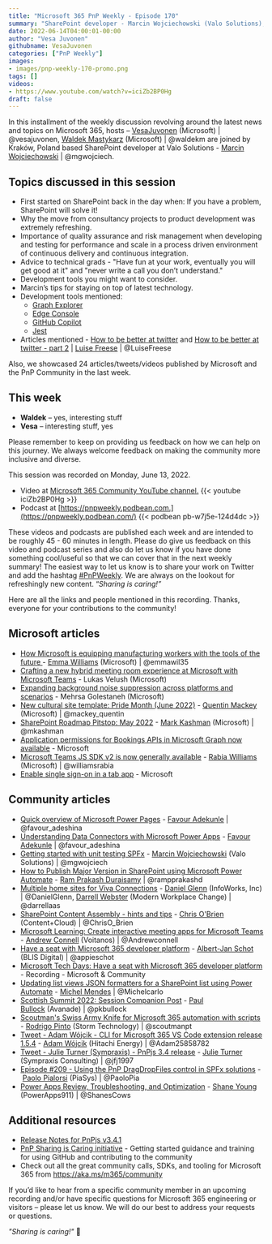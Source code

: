 ```yaml
---
title: "Microsoft 365 PnP Weekly - Episode 170"
summary: "SharePoint developer - Marcin Wojciechowski (Valo Solutions), joins Microsoft’s Vesa Juvonen and Waldek Mastykarz to discuss quality assurance, risk management, development tools, news sources, tips to new developers plus latest 24 articles/tweets/videos from Microsoft/Community this week."
date: 2022-06-14T04:00:01-00:00
author: "Vesa Juvonen"
githubname: VesaJuvonen
categories: ["PnP Weekly"]
images:
- images/pnp-weekly-170-promo.png
tags: []
videos:
- https://www.youtube.com/watch?v=iciZb2BP0Hg
draft: false
---
```


In this installment of the weekly discussion revolving around the latest news and topics on Microsoft 365, hosts – [VesaJuvonen](http://twitter.com/vesajuvonen) (Microsoft) | @vesajuvonen, [Waldek Mastykarz](http://twitter.com/waldekm) (Microsoft) | @waldekm are joined by Kraków, Poland based SharePoint developer at Valo Solutions - [Marcin Wojciechowski](https://twitter.com/mgwojciech) \| @mgwojciech.

## Topics discussed in this session

* First started on SharePoint back in the day when: If you have a problem, SharePoint will solve it!
* Why the move from consultancy projects to product development was extremely refreshing.
* Importance of quality assurance and risk management when developing and testing for performance and scale in a process driven environment of continuous delivery and continuous integration.
* Advice to technical grads - "Have fun at your work, eventually you will get good at it" and "never write a call you don’t understand."
* Development tools you might want to consider.
* Marcin’s tips for staying on top of latest technology.
* Development tools mentioned:
    * [Graph Explorer](https://developer.microsoft.com/graph/graph-explorer)
    * [Edge Console](https://learn.microsoft.com/microsoft-edge/devtools-guide-chromium/console/)
    * [GitHub Copilot](https://dev.to/github/understand-your-code-using-github-copilot-5375#:~:text=%20Understand%20your%20code%20using%20GitHub%20Copilot%20,Copilot%20Labs%20sidebar%20has%20everything%20you...%20More%20)
    * [Jest](https://jestjs.io/)
* Articles mentioned - [How to be better at twitter](https://www.m365princess.com/blogs/twitter/) and [How to be better at twitter - part 2](https://www.m365princess.com/blogs/twitter-part-2/) \| [Luise Freese](http://twitter.com/LuiseFreese) \| @LuiseFreese

Also, we showcased 24 articles/tweets/videos published by Microsoft and the PnP Community in the last week.

## This week

* **Waldek** – yes, interesting stuff
* **Vesa** – interesting stuff, yes

Please remember to keep on providing us feedback on how we can help on this journey. We always welcome feedback on making the community more inclusive and diverse.

This session was recorded on Monday, June 13, 2022.

*   Video at [Microsoft 365 Community YouTube channel.](https://aka.ms/m365pnp-videos)
    {{< youtube iciZb2BP0Hg >}}
*   Podcast at [https://pnpweekly.podbean.com.](https://pnpweekly.podbean.com/)
    {{< podbean pb-w7j5e-124d4dc >}}

These videos and podcasts are published each week and are intended to be roughly 45 - 60 minutes in length.  Please do give us feedback on this video and podcast series and also do let us know if you have done something cool/useful so that we can cover that in the next weekly summary! The easiest way to let us know is to share your work on Twitter and add the hashtag [#PnPWeekly](https://twitter.com/search?q=%23pnpweekly). We are always on the lookout for refreshingly new content. “_Sharing is caring!”_

Here are all the links and people mentioned in this recording. Thanks, everyone for your contributions to the community!

## Microsoft articles

* [How Microsoft is equipping manufacturing workers with the tools of the future ](https://www.microsoft.com/microsoft-365/blog/2022/05/31/how-microsoft-is-equipping-manufacturing-workers-with-the-tools-of-the-future/) - [Emma Williams](https://twitter.com/emmawil35) (Microsoft) | @emmawil35
* [Crafting a new hybrid meeting room experience at Microsoft with Microsoft Teams](https://techcommunity.microsoft.com/t5/microsoft-teams-blog/crafting-a-new-hybrid-meeting-room-experience-at-microsoft-with/ba-p/3478711) - Lukas Velush (Microsoft)
* [Expanding background noise suppression across platforms and scenarios](https://techcommunity.microsoft.com/t5/microsoft-teams-blog/expanding-background-noise-suppression-across-platforms-and/ba-p/3300366) - Mehrsa Golestaneh (Microsoft)
* [New cultural site template: Pride Month (June 2022)](https://techcommunity.microsoft.com/t5/microsoft-sharepoint-blog/new-cultural-site-template-pride-month-june-2022/ba-p/3490291) - [Quentin Mackey](https://twitter.com/mackey_quentin) (Microsoft) | @mackey_quentin
* [SharePoint Roadmap Pitstop: May 2022](https://techcommunity.microsoft.com/t5/microsoft-sharepoint-blog/sharepoint-roadmap-pitstop-may-2022/ba-p/3468499) - [Mark Kashman](https://twitter.com/mkashman) (Microsoft) | @mkashman
* [Application permissions for Bookings APIs in Microsoft Graph now available](https://devblogs.microsoft.com/microsoft365dev/application-permissions-for-bookings-apis-in-microsoft-graph-now-available/) - Microsoft
* [Microsoft Teams JS SDK v2 is now generally available](https://devblogs.microsoft.com/microsoft365dev/microsoft-teams-js-sdk-v2-is-now-generally-available/) - [Rabia Williams](https://twitter.com/williamsrabia) (Microsoft) | @williamsrabia
* [Enable single sign-on in a tab app](https://learn.microsoft.com/microsoftteams/platform/tabs/how-to/authentication/tab-sso-overview?referrer=whats.new.rssfeed) - Microsoft


## Community articles

* [Quick overview of Microsoft Power Pages](https://pnp.github.io/blog/post/quick-overview-of-microsoft-power-pages/) - [Favour Adekunle](https://twitter.com/favour_adeshina) | @favour_adeshina
* [Understanding Data Connectors with Microsoft Power Apps](https://pnp.github.io/blog/post/understanding-data-connectors-with-microsoft-power-apps/) - [Favour Adekunle](https://twitter.com/favour_adeshina) | @favour_adeshina
* [Getting started with unit testing SPFx](https://pnp.github.io/blog/post/getting-started-with-unit-testing-spfx/) - [Marcin Wojciechowski](https://twitter.com/mgwojciech) (Valo Solutions) | @mgwojciech
* [How to Publish Major Version in SharePoint using Microsoft Power Automate](https://powerusers.microsoft.com/t5/Power-Apps-Community-Blog/How-to-Publish-Major-Version-in-SharePoint-using-Microsoft-Power/ba-p/1622788) - [Ram Prakash Duraisamy](https://twitter.com/rampprakashd) | @rampprakashd
* [Multiple home sites for Viva Connections](https://regarding365.com/multiple-home-sites-for-viva-connections-49052dfd6b70) - [Daniel Glenn](https://twitter.com/DanielGlenn) (InfoWorks, Inc) | @DanielGlenn, [Darrell Webster](https://twitter.com/darrellaas) (Modern Workplace Change) | @darrellaas
* [SharePoint Content Assembly - hints and tips](https://www.sharepointnutsandbolts.com/2022/06/Syntex-Content-Assembly-tips.html) - [Chris O'Brien](https://twitter.com/ChrisO_Brien) (Content+Cloud) | @ChrisO_Brien
* [Microsoft Learning: Create interactive meeting apps for Microsoft Teams](https://www.andrewconnell.com/blog/mslearning-msteams-monetize-apps/) - [Andrew Connell](https://twitter.com/andrewconnell) (Voitanos) | @Andrewconnell
* [Have a seat with Microsoft 365 developer platform](https://www.cloudappie.nl/seat-microsoft-365-developer-platform/) - [Albert-Jan Schot](https://twitter.com/appieschot) (BLIS Digital) | @appieschot
* [Microsoft Tech Days: Have a seat with Microsoft 365 developer platform](https://info.microsoft.com/UK-DevEngage-VDEO-FY22-05May-05-Microsoft-Tech-Days-Have-a-seat-with-Microsoft-365-developer-platform-SRDEM113555-AID-3046124_LP02-Thank-You---Standard-Hero.html) - Recording - Microsoft & Community
* [Updating list views JSON formatters for a SharePoint list using Power Automate](https://michelcarlo.com/2022/06/08/updating-list-views-json-formatters-for-a-sharepoint-list-using-power-automate/?utm_content=buffer0ea64&utm_medium=social&utm_source=twitter.com&utm_campaign=buffer) - [Michel Mendes](https://twitter.com/michelcarlo) | @Michelcarlo
* [Scottish Summit 2022: Session Companion Post](https://www.pkbullock.com/blog/2022/scottish-summit-2022-session-companion-post/) - [Paul Bullock](https://twitter.com/pkbullock) (Avanade) | @pkbullock
* [Scoutman's Swiss Army Knife for Microsoft 365 automation with scripts](https://www.scoutman.pt/scoutmans-swiss-army-knife/) - [Rodrigo Pinto](https://twitter.com/scoutmanpt) (Storm Technology) | @scoutmanpt
* [Tweet - Adam Wójcik - CLI for Microsoft 365 VS Code extension release 1.5.4](https://twitter.com/Adam25858782/status/1535789856697221120) - [Adam Wójcik](https://twitter.com/Adam25858782) (Hitachi Energy) | @Adam25858782
* [Tweet - Julie Turner (Sympraxis) - PnPjs 3.4 release](https://twitter.com/m365pnpjs/status/1535328967200219136) - [Julie Turner](https://twitter.com/jfj1997) (Sympraxis Consulting) | @jfj1997
* [Episode #209 - Using the PnP DragDropFiles control in SPFx solutions](https://www.youtube.com/watch?v=Zj7vofom8Bs)  - [Paolo Pialorsi](https://twitter.com/PaoloPia) (PiaSys) | @PaoloPia
* [Power Apps Review, Troubleshooting, and Optimization](https://www.youtube.com/watch?v=U_auAaSD-Yg) - [Shane Young](https://twitter.com/ShanesCows) (PowerApps911) | @ShanesCows

## Additional resources

* [Release Notes for PnPjs v3.4.1](https://pnp.github.io/pnpjs/)
* [PnP Sharing is Caring initiative](https://aka.ms/sharing-is-caring) - Getting started guidance and training for using GitHub and contributing to the community
* Check out all the great community calls, SDKs, and tooling for Microsoft 365 from <https://aka.ms/m365/community>

If you’d like to hear from a specific community member in an upcoming recording and/or have specific questions for Microsoft 365 engineering or visitors – please let us know. We will do our best to address your requests or questions.

_"Sharing is caring!"_ 🧡
